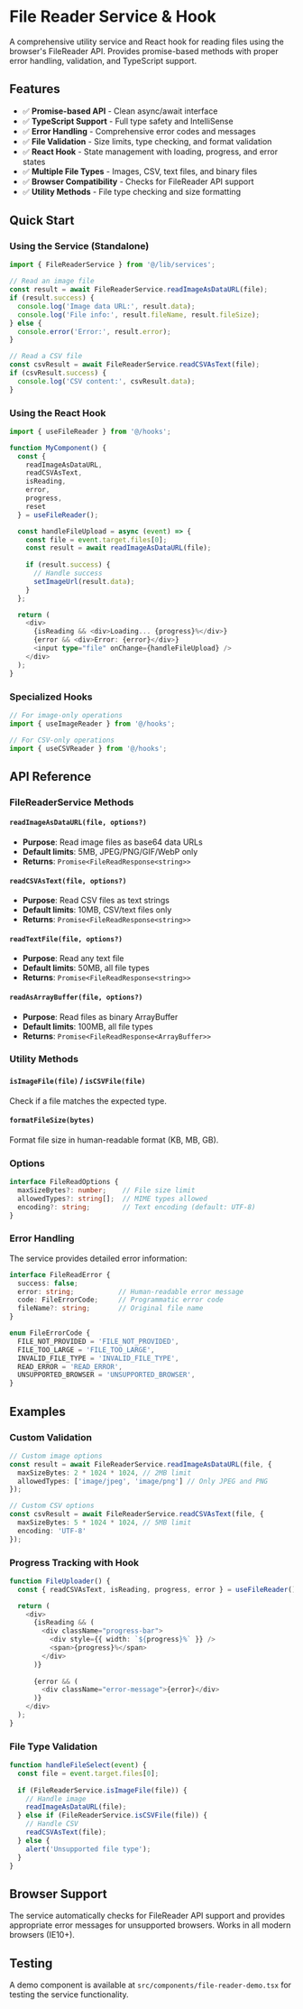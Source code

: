 # File Reader Service & Hook

A comprehensive utility service and React hook for reading files using the browser's FileReader API. Provides promise-based methods with proper error handling, validation, and TypeScript support.

## Features

- ✅ **Promise-based API** - Clean async/await interface
- ✅ **TypeScript Support** - Full type safety and IntelliSense
- ✅ **Error Handling** - Comprehensive error codes and messages
- ✅ **File Validation** - Size limits, type checking, and format validation
- ✅ **React Hook** - State management with loading, progress, and error states
- ✅ **Multiple File Types** - Images, CSV, text files, and binary files
- ✅ **Browser Compatibility** - Checks for FileReader API support
- ✅ **Utility Methods** - File type checking and size formatting

## Quick Start

### Using the Service (Standalone)

```typescript
import { FileReaderService } from '@/lib/services';

// Read an image file
const result = await FileReaderService.readImageAsDataURL(file);
if (result.success) {
  console.log('Image data URL:', result.data);
  console.log('File info:', result.fileName, result.fileSize);
} else {
  console.error('Error:', result.error);
}

// Read a CSV file
const csvResult = await FileReaderService.readCSVAsText(file);
if (csvResult.success) {
  console.log('CSV content:', csvResult.data);
}
```

### Using the React Hook

```typescript
import { useFileReader } from '@/hooks';

function MyComponent() {
  const {
    readImageAsDataURL,
    readCSVAsText,
    isReading,
    error,
    progress,
    reset
  } = useFileReader();

  const handleFileUpload = async (event) => {
    const file = event.target.files[0];
    const result = await readImageAsDataURL(file);
    
    if (result.success) {
      // Handle success
      setImageUrl(result.data);
    }
  };

  return (
    <div>
      {isReading && <div>Loading... {progress}%</div>}
      {error && <div>Error: {error}</div>}
      <input type="file" onChange={handleFileUpload} />
    </div>
  );
}
```

### Specialized Hooks

```typescript
// For image-only operations
import { useImageReader } from '@/hooks';

// For CSV-only operations
import { useCSVReader } from '@/hooks';
```

## API Reference

### FileReaderService Methods

#### `readImageAsDataURL(file, options?)`
- **Purpose**: Read image files as base64 data URLs
- **Default limits**: 5MB, JPEG/PNG/GIF/WebP only
- **Returns**: `Promise<FileReadResponse<string>>`

#### `readCSVAsText(file, options?)`
- **Purpose**: Read CSV files as text strings
- **Default limits**: 10MB, CSV/text files only
- **Returns**: `Promise<FileReadResponse<string>>`

#### `readTextFile(file, options?)`
- **Purpose**: Read any text file
- **Default limits**: 50MB, all file types
- **Returns**: `Promise<FileReadResponse<string>>`

#### `readAsArrayBuffer(file, options?)`
- **Purpose**: Read files as binary ArrayBuffer
- **Default limits**: 100MB, all file types
- **Returns**: `Promise<FileReadResponse<ArrayBuffer>>`

### Utility Methods

#### `isImageFile(file)` / `isCSVFile(file)`
Check if a file matches the expected type.

#### `formatFileSize(bytes)`
Format file size in human-readable format (KB, MB, GB).

### Options

```typescript
interface FileReadOptions {
  maxSizeBytes?: number;    // File size limit
  allowedTypes?: string[];  // MIME types allowed
  encoding?: string;        // Text encoding (default: UTF-8)
}
```

### Error Handling

The service provides detailed error information:

```typescript
interface FileReadError {
  success: false;
  error: string;           // Human-readable error message
  code: FileErrorCode;     // Programmatic error code
  fileName?: string;       // Original file name
}

enum FileErrorCode {
  FILE_NOT_PROVIDED = 'FILE_NOT_PROVIDED',
  FILE_TOO_LARGE = 'FILE_TOO_LARGE',
  INVALID_FILE_TYPE = 'INVALID_FILE_TYPE',
  READ_ERROR = 'READ_ERROR',
  UNSUPPORTED_BROWSER = 'UNSUPPORTED_BROWSER',
}
```

## Examples

### Custom Validation

```typescript
// Custom image options
const result = await FileReaderService.readImageAsDataURL(file, {
  maxSizeBytes: 2 * 1024 * 1024, // 2MB limit
  allowedTypes: ['image/jpeg', 'image/png'] // Only JPEG and PNG
});

// Custom CSV options
const csvResult = await FileReaderService.readCSVAsText(file, {
  maxSizeBytes: 5 * 1024 * 1024, // 5MB limit
  encoding: 'UTF-8'
});
```

### Progress Tracking with Hook

```typescript
function FileUploader() {
  const { readCSVAsText, isReading, progress, error } = useFileReader();

  return (
    <div>
      {isReading && (
        <div className="progress-bar">
          <div style={{ width: `${progress}%` }} />
          <span>{progress}%</span>
        </div>
      )}
      
      {error && (
        <div className="error-message">{error}</div>
      )}
    </div>
  );
}
```

### File Type Validation

```typescript
function handleFileSelect(event) {
  const file = event.target.files[0];
  
  if (FileReaderService.isImageFile(file)) {
    // Handle image
    readImageAsDataURL(file);
  } else if (FileReaderService.isCSVFile(file)) {
    // Handle CSV
    readCSVAsText(file);
  } else {
    alert('Unsupported file type');
  }
}
```

## Browser Support

The service automatically checks for FileReader API support and provides appropriate error messages for unsupported browsers. Works in all modern browsers (IE10+).

## Testing

A demo component is available at `src/components/file-reader-demo.tsx` for testing the service functionality.
